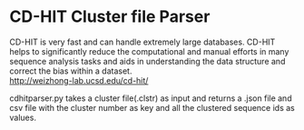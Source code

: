 # CD-HIT Cluster file Parser
CD-HIT is very fast and can handle extremely large databases. CD-HIT helps to significantly reduce the computational and manual efforts in many sequence analysis tasks and aids in understanding the data structure and correct the bias within a dataset.  
http://weizhong-lab.ucsd.edu/cd-hit/

cdhitparser.py takes a cluster file(.clstr) as input and returns a .json file and csv file with the cluster number as key and all the clustered sequence ids as values.


